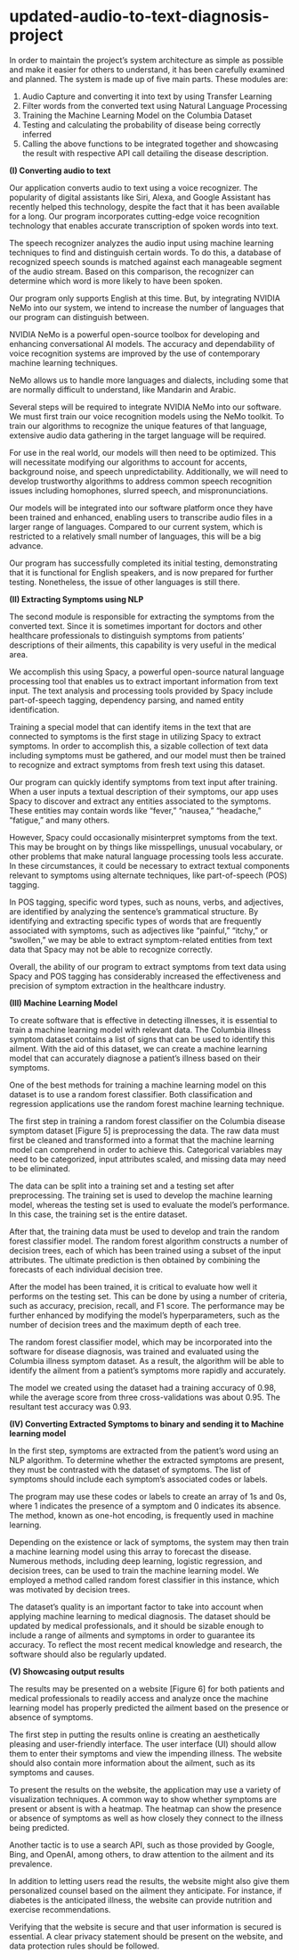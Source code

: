 # updated-audio-to-text-diagnosis-project

In order to maintain the project’s system architecture as simple as possible and make it easier for others to understand, it has been carefully examined and planned. The system is made up of five main parts. These modules are: 

1. Audio Capture and converting it into text by using Transfer Learning 
2. Filter words from the converted text using Natural Language Processing 
3. Training the Machine Learning Model on the Columbia Dataset 
4. Testing and calculating the probability of disease being correctly inferred 
5. Calling the above functions to be integrated together and showcasing the result with respective API call detailing the disease description.

<b> (I) Converting audio to text </b>

Our application converts audio to text using a voice recognizer. The popularity of digital assistants like Siri, Alexa, and Google Assistant has recently helped this technology, despite the fact that it has been available for a long. Our program incorporates cutting-edge voice recognition technology that enables accurate transcription of spoken words into text. 

The speech recognizer analyzes the audio input using machine learning techniques to find and distinguish certain words. To do this, a database of recognized speech sounds is matched against each manageable segment of the audio stream. Based on this comparison, the recognizer can determine which word is more likely to have been spoken. 

Our program only supports English at this time. But, by integrating NVIDIA NeMo into our system, we intend to increase the number of languages that our program can distinguish between. 

NVIDIA NeMo is a powerful open-source toolbox for developing and enhancing conversational AI models. The accuracy and dependability of voice recognition systems are improved by the use of contemporary machine learning techniques. 

NeMo allows us to handle more languages and dialects, including some that are normally difficult to understand, like Mandarin and Arabic. 

Several steps will be required to integrate NVIDIA NeMo into our software. We must first train our voice recognition models using the NeMo toolkit. To train our algorithms to recognize the unique features of that language, extensive audio data gathering in the target language will be required. 

For use in the real world, our models will then need to be optimized. This will necessitate modifying our algorithms to account for accents, background noise, and speech unpredictability. Additionally, we will need to develop trustworthy algorithms to address common speech recognition issues including homophones, slurred speech, and mispronunciations. 

Our models will be integrated into our software platform once they have been trained and enhanced, enabling users to transcribe audio files in a larger range of languages. Compared to our current system, which is restricted to a relatively small number of languages, this will be a big advance. 

Our program has successfully completed its initial testing, demonstrating that it is functional for English speakers, and is now prepared for further testing. Nonetheless, the issue of other languages is still there. 

<b> (II) Extracting Symptoms using NLP </b>

The second module is responsible for extracting the symptoms from the converted text. Since it is sometimes important for doctors and other healthcare professionals to distinguish symptoms from patients’ descriptions of their ailments, this capability is very useful in the medical area. 

We accomplish this using Spacy, a powerful open-source natural language processing tool that enables us to extract important information from text input. The text analysis and processing tools provided by Spacy include part-of-speech tagging, dependency parsing, and named entity identification. 

Training a special model that can identify items in the text that are connected to symptoms is the first stage in utilizing Spacy to extract symptoms. In order to accomplish this, a sizable collection of text data including symptoms must be gathered, and our model must then be trained to recognize and extract symptoms from fresh text using this dataset. 

Our program can quickly identify symptoms from text input after training. When a user inputs a textual description of their symptoms, our app uses Spacy to discover and extract any entities associated to the symptoms. These entities may contain words like “fever,” “nausea,” “headache,” “fatigue,” and many others. 

However, Spacy could occasionally misinterpret symptoms from the text. This may be brought on by things like misspellings, unusual vocabulary, or other problems that make natural language processing tools less accurate. In these circumstances, it could be necessary to extract textual components relevant to symptoms using alternate techniques, like part-of-speech (POS) tagging. 

In POS tagging, specific word types, such as nouns, verbs, and adjectives, are identified by analyzing the sentence’s grammatical structure. By identifying and extracting specific types of words that are frequently associated with symptoms, such as adjectives like “painful,” “itchy,” or “swollen,” we may be able to extract symptom-related entities from text data that Spacy may not be able to recognize correctly. 

Overall, the ability of our program to extract symptoms from text data using Spacy and POS tagging has considerably increased the effectiveness and precision of symptom extraction in the healthcare industry. 

<b> (III) Machine Learning Model </b>

To create software that is effective in detecting illnesses, it is essential to train a machine learning model with relevant data. The Columbia illness symptom dataset contains a list of signs that can be used to identify this ailment. With the aid of this dataset, we can create a machine learning model that can accurately diagnose a patient’s illness based on their symptoms. 

One of the best methods for training a machine learning model on this dataset is to use a random forest classifier. Both classification and regression applications use the random forest machine learning technique. 

The first step in training a random forest classifier on the Columbia disease symptom dataset [Figure 5] is preprocessing the data. The raw data must first be cleaned and transformed into a format that the machine learning model can comprehend in order to achieve this. Categorical variables may need to be categorized, input attributes scaled, and missing data may need to be eliminated. 

The data can be split into a training set and a testing set after preprocessing. The training set is used to develop the machine learning model, whereas the testing set is used to evaluate the model’s performance. In this case, the training set is the entire dataset. 

After that, the training data must be used to develop and train the random forest classifier model. The random forest algorithm constructs a number of decision trees, each of which has been trained using a subset of the input attributes. The ultimate prediction is then obtained by combining the forecasts of each individual decision tree. 

After the model has been trained, it is critical to evaluate how well it performs on the testing set. This can be done by using a number of criteria, such as accuracy, precision, recall, and F1 score. The performance may be further enhanced by modifying the model’s hyperparameters, such as the number of decision trees and the maximum depth of each tree. 

The random forest classifier model, which may be incorporated into the software for disease diagnosis, was trained and evaluated using the Columbia illness symptom dataset. As a result, the algorithm will be able to identify the ailment from a patient’s symptoms more rapidly and accurately. 

The model we created using the dataset had a training accuracy of 0.98, while the average score from three cross-validations was about 0.95. The resultant test accuracy was 0.93. 

<b> (IV) Converting Extracted Symptoms to binary and sending it to Machine learning model </b>

In the first step, symptoms are extracted from the patient’s word using an NLP algorithm. To determine whether the extracted symptoms are present, they must be contrasted with the dataset of symptoms. The list of symptoms should include each symptom’s associated codes or labels. 

The program may use these codes or labels to create an array of 1s and 0s, where 1 indicates the presence of a symptom and 0 indicates its absence. The method, known as one-hot encoding, is frequently used in machine learning. 

Depending on the existence or lack of symptoms, the system may then train a machine learning model using this array to forecast the disease. Numerous methods, including deep learning, logistic regression, and decision trees, can be used to train the machine learning model. We employed a method called random forest classifier in this instance, which was motivated by decision trees. 

The dataset’s quality is an important factor to take into account when applying machine learning to medical diagnosis. The dataset should be updated by medical professionals, and it should be sizable enough to include a range of ailments and symptoms in order to guarantee its accuracy. To reflect the most recent medical knowledge and research, the software should also be regularly updated. 

<b> (V) Showcasing output results </b>

The results may be presented on a website [Figure 6] for both patients and medical professionals to readily access and analyze once the machine learning model has properly predicted the ailment based on the presence or absence of symptoms. 

The first step in putting the results online is creating an aesthetically pleasing and user-friendly interface. The user interface (UI) should allow them to enter their symptoms and view the impending illness. The website should also contain more information about the ailment, such as its symptoms and causes. 

To present the results on the website, the application may use a variety of visualization techniques. A common way to show whether symptoms are present or absent is with a heatmap. The heatmap can show the presence or absence of symptoms as well as how closely they connect to the illness being predicted. 

Another tactic is to use a search API, such as those provided by Google, Bing, and OpenAI, among others, to draw attention to the ailment and its prevalence. 

In addition to letting users read the results, the website might also give them personalized counsel based on the ailment they anticipate. For instance, if diabetes is the anticipated illness, the website can provide nutrition and exercise recommendations. 

Verifying that the website is secure and that user information is secured is essential. A clear privacy statement should be present on the website, and data protection rules should be followed. 
